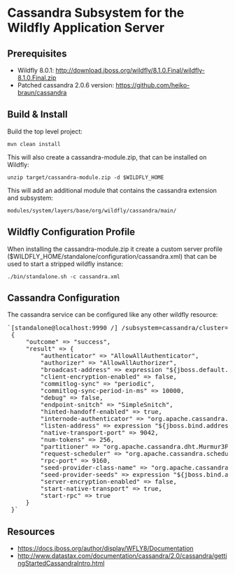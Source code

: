 

# Cassandra Subsystem for the Wildfly Application Server

## Prerequisites

- Wildfly 8.0.1: http://download.jboss.org/wildfly/8.1.0.Final/wildfly-8.1.0.Final.zip
- Patched cassandra 2.0.6 version: https://github.com/heiko-braun/cassandra

## Build & Install

Build the top level project:

`mvn clean install`

This will also create a cassandra-module.zip, that can be installed on Wildfly:

`unzip target/cassandra-module.zip -d $WILDFLY_HOME`

This will add an additional module that contains the cassandra extension and subsystem:

`modules/system/layers/base/org/wildfly/cassandra/main/`

## Wildfly Configuration Profile

When installing the cassandra-module.zip it create a custom server profile ($WILDFLY_HOME/standalone/configuration/cassandra.xml)
that can be used to start a stripped wildfly instance:

`./bin/standalone.sh -c cassandra.xml`

## Cassandra Configuration

The cassandra service can be configured like any other wildfly resource:

<pre>
`[standalone@localhost:9990 /] /subsystem=cassandra/cluster=WildflyCluster:read-resource
 {
     "outcome" => "success",
     "result" => {
         "authenticator" => "AllowAllAuthenticator",
         "authorizer" => "AllowAllAuthorizer",
         "broadcast-address" => expression "${jboss.default.multicast.address:230.0.0.4}",
         "client-encryption-enabled" => false,
         "commitlog-sync" => "periodic",
         "commitlog-sync-period-in-ms" => 10000,
         "debug" => false,
         "endpoint-snitch" => "SimpleSnitch",
         "hinted-handoff-enabled" => true,
         "internode-authenticator" => "org.apache.cassandra.auth.AllowAllInternodeAuthenticator",
         "listen-address" => expression "${jboss.bind.address:127.0.0.1}",
         "native-transport-port" => 9042,
         "num-tokens" => 256,
         "partitioner" => "org.apache.cassandra.dht.Murmur3Partitioner",
         "request-scheduler" => "org.apache.cassandra.scheduler.NoScheduler",
         "rpc-port" => 9160,
         "seed-provider-class-name" => "org.apache.cassandra.locator.SimpleSeedProvider",
         "seed-provider-seeds" => expression "${jboss.bind.address:127.0.0.1}",
         "server-encryption-enabled" => false,
         "start-native-transport" => true,
         "start-rpc" => true
     }
 }`
</pre>


## Resources
- https://docs.jboss.org/author/display/WFLY8/Documentation
- http://www.datastax.com/documentation/cassandra/2.0/cassandra/gettingStartedCassandraIntro.html
